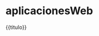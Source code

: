 # aplicacionesWeb
<html ng-app="miapp">
	<script src="E:/AplicacioneWeb/angular-1.5.8/angular.js"> </script>
		<body ng-controller='control1'>
		{{titulo}}
		<reloj modo='fecha'/>
		<script>
		var miapp=angular.module('miapp',[])
		.controller('control1',function($scope)
								{
								$scope.titulo='Mi aplicacion';
								}
					).directive('reloj', function($interval){
					var obj;
				obj=
				{restrict:'E',link:function(scope,elemento,atributo)
					{
						function imprimirHora()
						{
							var fh=new Date();
							if(atributo.modo=='hora')
							{
								elemento.html(fh.toLocaleTimeString());
							}
							else if (atributo.modo=='fecha')
							{
								elemento.html(fh.toLocaleString());
							}
						}
					mireloj=$interval(imprimirHora,1000);
					}
				};
			return obj;
			});
		</script>
	</body>
</html>
